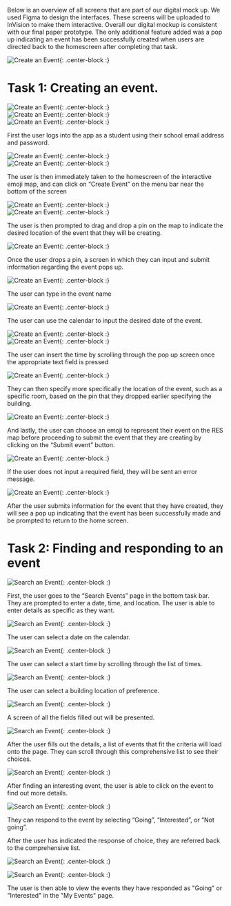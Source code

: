 Below is an overview of all screens that are part of our digital mock up. We used Figma to design the interfaces. These screens will be uploaded to InVision to make them interactive. Overall our digital mockup is consistent with our final paper prototype. The only additional feature added was a pop up indicating an event has been successfully created when users are directed back to the homescreen after completing that task.

![Create an Event]({{site.baseurl}}/img/create.png){: .center-block :}  


# Task 1: Creating an event.

![Create an Event]({{site.baseurl}}/img/Login1.jpg){: .center-block :}  
![Create an Event]({{site.baseurl}}/img/Login2.jpg){: .center-block :}  
![Create an Event]({{site.baseurl}}/img/Login3.jpg){: .center-block :}  

First the user logs into the app as a student using their school email address and password. 

![Create an Event]({{site.baseurl}}/img/Home1.jpg){: .center-block :}  
![Create an Event]({{site.baseurl}}/img/Home2.jpg){: .center-block :}  

The user is then immediately taken to the homescreen of the interactive emoji map, and can click on “Create Event” on the menu bar near the bottom of the screen

![Create an Event]({{site.baseurl}}/img/Create1.jpg){: .center-block :}  
![Create an Event]({{site.baseurl}}/img/Create1.3_.jpg){: .center-block :}  

The user is then prompted to drag and drop a pin on the map to indicate the desired location of the event that they will be creating.

![Create an Event]({{site.baseurl}}/img/Create2.jpg){: .center-block :}  

Once the user drops a pin, a screen in which they can input and submit information regarding the event pops up. 

![Create an Event]({{site.baseurl}}/img/Create2.3.jpg){: .center-block :}  

The user can type in the event name

![Create an Event]({{site.baseurl}}/img/Create3.2.jpg){: .center-block :}  

The user can use the calendar to input the desired date of the event.

![Create an Event]({{site.baseurl}}/img/Create4.jpg){: .center-block :}  
![Create an Event]({{site.baseurl}}/img/Create5.2.jpg){: .center-block :}  

The user can insert the time by scrolling through the pop up screen once the appropriate text field is pressed

![Create an Event]({{site.baseurl}}/img/Create6.1.jpg){: .center-block :}  

They can then specify more specifically the location of the event, such as a specific room, based on the pin that they dropped earlier specifying the building.

![Create an Event]({{site.baseurl}}/img/Create8.jpg){: .center-block :}  

And lastly, the user can choose an emoji to represent their event on the RES map before proceeding to submit the event that they are creating by clicking on the “Submit event” button.

![Create an Event]({{site.baseurl}}/img/Create10.1.jpg){: .center-block :}  

If the user does not input a required field, they will be sent an error message. 

![Create an Event]({{site.baseurl}}/img/Create9.jpg){: .center-block :}  

After the user submits information for the event that they have created, they will see a pop up indicating that the event has been successfully made and be prompted to return to the home screen. 

# Task 2: Finding and responding to an event

![Search an Event]({{site.baseurl}}/img/Search1.jpg){: .center-block :}  

First, the user goes to the “Search Events” page in the bottom task bar. They are prompted to enter a date, time, and location. The user is able to enter details as specific as they want. 

![Search an Event]({{site.baseurl}}/img/Search2.2.jpg){: .center-block :}  

The user can select a date on the calendar. 

![Search an Event]({{site.baseurl}}/img/Search3.jpg){: .center-block :}  

The user can select a start time by scrolling through the list of times. 

![Search an Event]({{site.baseurl}}/img/Search4.1.jpg){: .center-block :}  

The user can select a building location of preference. 

![Search an Event]({{site.baseurl}}/img/Search5.jpg){: .center-block :}  

A screen of all the fields filled out will be presented. 

![Search an Event]({{site.baseurl}}/img/Search6.jpg){: .center-block :}  

After the user fills out the details, a list of events that fit the criteria will load onto the page. They can scroll through this comprehensive list to see their choices.

![Search an Event]({{site.baseurl}}/img/Search7.jpg){: .center-block :}  

After finding an interesting event, the user is able to click on the event to find out more details.

![Search an Event]({{site.baseurl}}/img/Search8.jpg){: .center-block :}  

They can respond to the event by selecting “Going”, “Interested”, or “Not going”. 

After the user has indicated the response of choice, they are referred back to the comprehensive list.

![Search an Event]({{site.baseurl}}/img/Events1.jpg){: .center-block :}  

![Search an Event]({{site.baseurl}}/img/Events2.jpg){: .center-block :}  

The user is then able to view the events they have responded as "Going" or "Interested" in the "My Events" page. 




